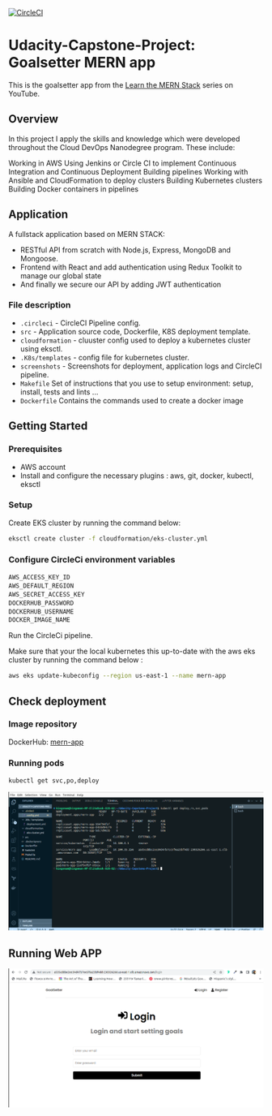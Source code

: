 [![CircleCI](https://dl.circleci.com/status-badge/img/gh/mersile-atti/Udacity-Capstone-Project/tree/main.svg?style=svg)](https://dl.circleci.com/status-badge/redirect/gh/mersile-atti/Udacity-Capstone-Project/tree/main)
# Udacity-Capstone-Project: Goalsetter MERN app

This is the goalsetter app from the [Learn the MERN Stack](https://www.youtube.com/watch?v=-0exw-9YJBo) series on YouTube.

## Overview

In this project I apply the skills and knowledge which were developed throughout the Cloud DevOps Nanodegree program. These include:

Working in AWS
Using Jenkins or Circle CI to implement Continuous Integration and Continuous Deployment
Building pipelines
Working with Ansible and CloudFormation to deploy clusters
Building Kubernetes clusters
Building Docker containers in pipelines

## Application
A fullstack application based on MERN STACK:
* RESTful API from scratch with Node.js, Express, MongoDB and Mongoose.
* Frontend with React and add authentication using Redux Toolkit to manage our global state
* And finally we secure our API by adding JWT authentication

### File description 

* `.circleci` - CircleCI Pipeline config.
* `src` - Application source code, Dockerfile, K8S deployment template.
* `cloudformation` - cluuster config used to deploy a kubernetes cluster using eksctl.
* `.K8s/templates` - config file for kubernetes cluster.
* `screenshots` - Screenshots for deployment, application logs and CircleCI pipeline.
* `Makefile` 	Set of instructions that you use to setup environment: setup, install, tests and lints ...
* `Dockerfile` 	Contains the commands used to create a docker image

## Getting Started

### Prerequisites
- AWS account
- Install and configure the necessary plugins : aws, git, docker, kubectl, eksctl

### Setup
Create EKS cluster by running the command below: 
```sh
eksctl create cluster -f cloudformation/eks-cluster.yml 
```
### Configure CircleCi environment variables

```sh
AWS_ACCESS_KEY_ID		
AWS_DEFAULT_REGION		
AWS_SECRET_ACCESS_KEY		
DOCKERHUB_PASSWORD		
DOCKERHUB_USERNAME		
DOCKER_IMAGE_NAME	
```

Run the CircleCi pipeline.

Make sure that your the local kubernetes this up-to-date with the aws eks cluster by running the command below :

```sh
aws eks update-kubeconfig --region us-east-1 --name mern-app
```

## Check deployment

### Image repository

DockerHub: [mern-app](https://hub.docker.com/repository/docker/mersileatti/mern-app)

### Running pods

```sh
kubectl get svc,po,deploy
```
![04-Deployment.png](Screenshots/04-Deployment.png "04-Deployment.png")


## Running Web APP

![06-ELB_Access.png](Screenshots/06-ELB_Access.png "06-ELB_Access.png")